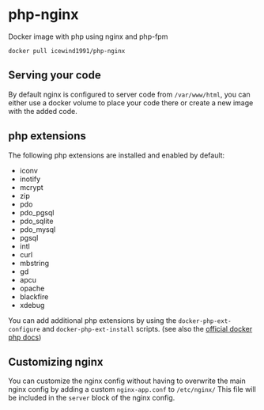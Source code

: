 # php-nginx

Docker image with php using nginx and php-fpm

```
docker pull icewind1991/php-nginx
```

## Serving your code

By default nginx is configured to server code from `/var/www/html`, you can either use a docker volume to place your code there or create a new image with the added code.

## php extensions

The following php extensions are installed and enabled by default:

- iconv
- inotify
- mcrypt
- zip
- pdo
- pdo_pgsql
- pdo_sqlite
- pdo_mysql
- pgsql
- intl
- curl
- mbstring
- gd
- apcu
- opache
- blackfire
- xdebug

You can add additional php extensions by using the `docker-php-ext-configure` and `docker-php-ext-install` scripts. (see also the [official docker php docs](https://hub.docker.com/_/php/))

## Customizing nginx 

You can customize the nginx config without having to overwrite the main nginx config by adding a custom `nginx-app.conf` to `/etc/nginx/`
This file will be included in the `server` block of the nginx config.

